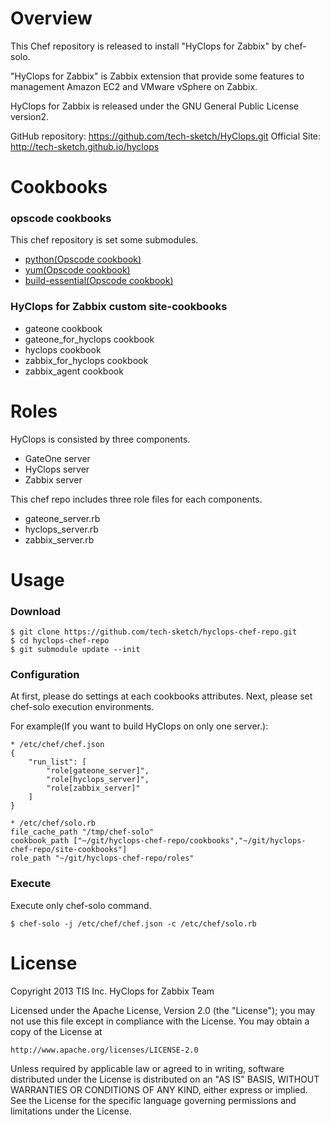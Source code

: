 Overview
========

This Chef repository is released to install "HyClops for Zabbix" by chef-solo.

"HyClops for Zabbix" is Zabbix extension that provide some features to management Amazon EC2 and VMware vSphere on Zabbix.

HyClops for Zabbix is released under the GNU General Public License version2.

GitHub repository: https://github.com/tech-sketch/HyClops.git
Official Site: http://tech-sketch.github.io/hyclops

Cookbooks
==========

### opscode cookbooks

This chef repository is set some submodules.

- [python(Opscode cookbook)](https://github.com/opscode-cookbooks/python)
- [yum(Opscode cookbook)](https://github.com/opscode-cookbooks/yum)
- [build-essential(Opscode cookbook)](https://github.com/opscode-cookbooks/build-essential)


###  HyClops for Zabbix custom site-cookbooks

- gateone cookbook
- gateone_for_hyclops cookbook
- hyclops cookbook
- zabbix_for_hyclops cookbook
- zabbix_agent cookbook

Roles
=====

HyClops is consisted by three components.

- GateOne server
- HyClops server
- Zabbix server

This chef repo includes three role files for each components.

- gateone_server.rb
- hyclops_server.rb
- zabbix_server.rb

Usage
=====

### Download

    $ git clone https://github.com/tech-sketch/hyclops-chef-repo.git
    $ cd hyclops-chef-repo
    $ git submodule update --init

### Configuration

At first, please do settings at each cookbooks attributes.
Next, please set chef-solo execution environments.

For example(If you want to build HyClops on only one server.):

    * /etc/chef/chef.json
    {
        "run_list": [
            "role[gateone_server]",
            "role[hyclops_server]",
            "role[zabbix_server]"
        ]
    }

    * /etc/chef/solo.rb
    file_cache_path "/tmp/chef-solo"
    cookbook_path ["~/git/hyclops-chef-repo/cookbooks","~/git/hyclops-chef-repo/site-cookbooks"]
    role_path "~/git/hyclops-chef-repo/roles"

### Execute

Execute only chef-solo command.

    $ chef-solo -j /etc/chef/chef.json -c /etc/chef/solo.rb

License
======

Copyright 2013 TIS Inc. HyClops for Zabbix Team

Licensed under the Apache License, Version 2.0 (the "License");
you may not use this file except in compliance with the License.
You may obtain a copy of the License at

    http://www.apache.org/licenses/LICENSE-2.0

Unless required by applicable law or agreed to in writing, software
distributed under the License is distributed on an "AS IS" BASIS,
WITHOUT WARRANTIES OR CONDITIONS OF ANY KIND, either express or implied.
See the License for the specific language governing permissions and
limitations under the License.

